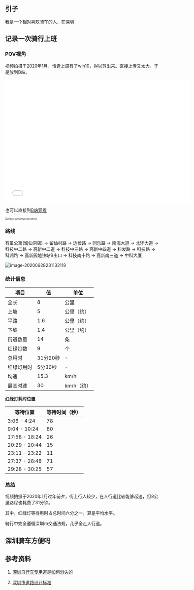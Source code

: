 ## 引子

我是一个相对喜欢骑车的人，在深圳



## 记录一次骑行上班

### POV视角

视频拍摄于2020年1月，恰逢上周有了win10，得以剪出来。直接上传又太大，于是放到B站。

<iframe height="400" width="600" src="//player.bilibili.com/player.html?aid=711181052&bvid=BV1YD4y1Q72R&cid=206569839&page=1" scrolling="no" border="0" frameborder="no" framespacing="0" allowfullscreen="true"> </iframe>

也可以直接到[B站观看](https://www.bilibili.com/video/BV1YD4y1Q72R)

<img src="D:\WorkSpace\notes-gd\notes\在深圳骑车上班.assets\image-20200628225046912.png" alt="image-20200628225046912" style="zoom:50%;" />

### 路线

有巢公寓(留仙洞店) -> 留仙村路 -> 边检路 -> 同乐路 -> 南海大道 -> 北环大道 -> 科技中二路 -> 高新中二道 -> 科技中三路 -> 高新中四道 -> 科发路 -> 科技路 -> 科润路 -> 高新园地铁站B出口 -> 科技南十路 -> 高新南三道 -> 中科大厦

![image-20200628231132118](D:\WorkSpace\notes-gd\notes\在深圳骑车上班.assets\image-20200628231132118.png)

### 统计信息

| 项目       | 值       | 单位       |
| ---------- | -------- | ---------- |
| 全长       | 8        | 公里       |
| 上坡       | 5        | 公里（约） |
| 平路       | 1.6      | 公里（约） |
| 下坡       | 1.4      | 公里（约） |
| 街道数量   | 14       | 条         |
| 红绿灯数   | 9        | 个         |
| 总用时     | 31分20秒 | -          |
| 红绿灯用时 | 5分30秒  | -          |
| 均速       | 15.3     | km/h       |
| 最高时速   | 30       | km/h（约） |

**红绿灯耗时位置**

| 等待位置      | 等待时间（秒） |
| ------------- | -------------- |
| 3:06 - 4:24   | 78             |
| 9:04 - 10:24  | 80             |
| 17:58 - 18:24 | 26             |
| 20:29 - 20:44 | 15             |
| 23:11 - 23:22 | 11             |
| 27:37 - 28:48 | 71             |
| 29:28 - 30:25 | 57             |

### 总结

视频拍摄于2020年1月过年前夕，街上行人较少，在人行道比较能够起速，但8公里路程也耗费了31分钟。

其中，红绿灯等待用时占总时间六分之一，算是平均水平。

骑行中完全遵循深圳市交通法规，几乎全走人行道。

## 深圳骑车方便吗



## 参考资料

1. [深圳自行车专用道是如何消失的](https://www.sohu.com/a/128414371_500026)

2. [深圳市道路设计标准](http://zjj.sz.gov.cn/csml/kcsjyjskjc/xxgk/qzlx_1_3/202004/P020200414634214195857.pdf)
